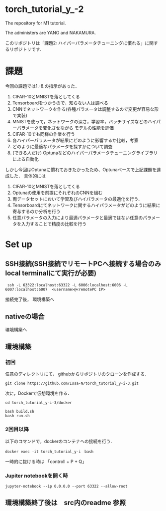 # torch_tutorial_y_-2
The repository for M1 tutorial. 

The administers are YANO and NAKAMURA. 

このリポジトリは「課題2: ハイパーパラメータチューニングに慣れる」に関するリポジトリです.

# 課題
今回の課題では1.-8.の指示があった．

1. CIFAR-10とMNISTを落としてくる
2. Tensorboardをつかうので，知らない人は調べる
3. CNNでネットワークを作る(各種パラメータは調整するので変更が容易な形で実装)
4. MNISTを使って，ネットワークの深さ，学習率，バッチサイズなどのハイパーパラメータを変化させながら
モデルの性能を評価
5. CIFAR-10でも同様の作業を行う
6. 各ハイパーパラメータが結果にどのように影響するか比較，考察
7. どのように最適なパラメータを探すかについて調査
8. (できる人だけ) Optunaなどのハイパーパラメータチューニングライブラリによる自動化


しかし今回はOptunaに慣れておきたかったため、Optunaベースで上記課題を達成した．
具体的には
1. CIFAR-10とMNISTを落としてくる
2. Optunaの使用を前提にそれぞれのCNNを組む
3. 両データセットにおいて学習及びハイパラメータの最適化を行う．
4. Tensorboardにてネットワークに関するハイパラメータがどのように結果に寄与するのか分析を行う
5. 任意パラメータの入力により最適パラメータと最適ではない任意のパラメータを入力することで精度の比較を行う

# Set up
## SSH接続(SSH接続でリモートPCへ接続する場合のみlocal terminalにて実行が必要)
```
 ssh -L 63322:localhost:63322 -L 6006:localhost:6006 -L 6007:localhost:6007  <username>@<remotePC IP>
```
接続完了後， 環境構築へ
## nativeの場合
環境構築へ
## 環境構築
### 初回
任意のディレクトリにて， githubからリポジトリのクローンを作成する．
```
git clone https://github.com/Issa-N/torch_tutorial_y-i-3.git
```
次に，Dockerで仮想環境を作る．
```
cd torch_tutorial_y-i-3/docker

bash build.sh
bash run.sh
```
### 2回目以降
以下のコマンドで，dockerのコンテナへの接続を行う．
```
docker exec -it torch_tutorial_y-i　bash
```
一時的に抜ける時は 「controll + P + Q」

### Jupiter notebookを開く時
```
jupyter-notebook --ip 0.0.0.0 --port 63322 --allow-root
```

## 環境構築終了後は　src内のreadme 参照

